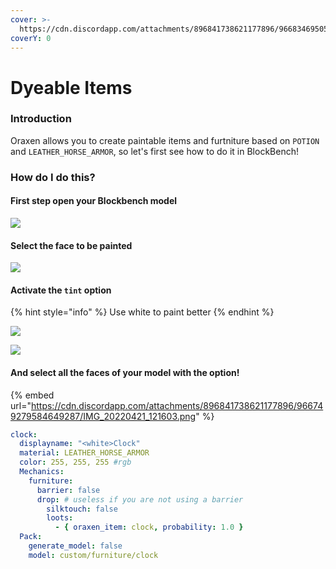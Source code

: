 ```yaml
---
cover: >-
  https://cdn.discordapp.com/attachments/896841738621177896/966834695058890772/unknown.png
coverY: 0
---
```


# Dyeable Items

### Introduction

Oraxen allows you to create paintable items and furtniture based on `POTION` and `LEATHER_HORSE_ARMOR`, so let's first see how to do it in BlockBench!

### How do I do this?

#### First step open your Blockbench model

![](https://cdn.discordapp.com/attachments/896841738621177896/966749278615764992/IMG\_20220421\_121428.png)

#### Select the face to be painted

![](https://cdn.discordapp.com/attachments/896841738621177896/966749278850670592/IMG\_20220421\_121444.png)

#### Activate the `tint` option

{% hint style="info" %}
Use white to paint better
{% endhint %}

![](https://cdn.discordapp.com/attachments/896841738621177896/966749279102308413/IMG\_20220421\_121505.png)

![](https://cdn.discordapp.com/attachments/896841738621177896/966749279349776424/IMG\_20220421\_121543.png)

#### And select all the faces of your model with the option!

{% embed url="https://cdn.discordapp.com/attachments/896841738621177896/966749279584649287/IMG_20220421_121603.png" %}

```yaml
clock:
  displayname: "<white>Clock"
  material: LEATHER_HORSE_ARMOR
  color: 255, 255, 255 #rgb
  Mechanics:
    furniture:
      barrier: false
      drop: # useless if you are not using a barrier
        silktouch: false
        loots:
          - { oraxen_item: clock, probability: 1.0 }
  Pack:
    generate_model: false
    model: custom/furniture/clock
```
